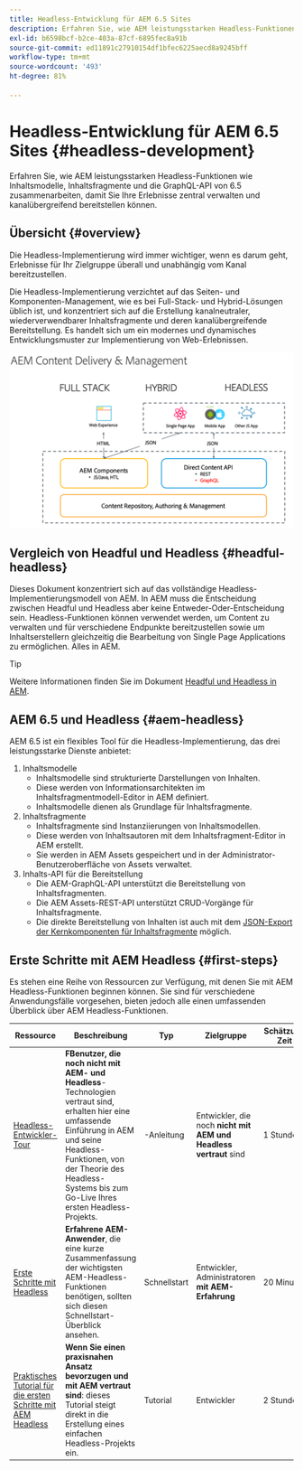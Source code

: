 ```yaml
---
title: Headless-Entwicklung für AEM 6.5 Sites
description: Erfahren Sie, wie AEM leistungsstarken Headless-Funktionen wie Inhaltsmodelle, Inhaltsfragmente und die GraphQL-API von 6.5 zusammenarbeiten, damit Sie Ihre Erlebnisse zentral verwalten und kanalübergreifend bereitstellen können.
exl-id: b6598bcf-b2ce-403a-87cf-6895fec8a91b
source-git-commit: ed11891c27910154df1bfec6225aecd8a9245bff
workflow-type: tm+mt
source-wordcount: '493'
ht-degree: 81%

---
```


# Headless-Entwicklung für AEM 6.5 Sites {#headless-development}

Erfahren Sie, wie AEM leistungsstarken Headless-Funktionen wie Inhaltsmodelle, Inhaltsfragmente und die GraphQL-API von 6.5 zusammenarbeiten, damit Sie Ihre Erlebnisse zentral verwalten und kanalübergreifend bereitstellen können.

## Übersicht {#overview}

Die Headless-Implementierung wird immer wichtiger, wenn es darum geht, Erlebnisse für Ihr Zielgruppe überall und unabhängig vom Kanal bereitzustellen.

Die Headless-Implementierung verzichtet auf das Seiten- und Komponenten-Management, wie es bei Full-Stack- und Hybrid-Lösungen üblich ist, und konzentriert sich auf die Erstellung kanalneutraler, wiederverwendbarer Inhaltsfragmente und deren kanalübergreifende Bereitstellung. Es handelt sich um ein modernes und dynamisches Entwicklungsmuster zur Implementierung von Web-Erlebnissen.

![AEM-Implementierungsmodelle](assets/aem-implementation-models.png)

## Vergleich von Headful und Headless {#headful-headless}

Dieses Dokument konzentriert sich auf das vollständige Headless-Implementierungsmodell von AEM. In AEM muss die Entscheidung zwischen Headful und Headless aber keine Entweder-Oder-Entscheidung sein. Headless-Funktionen können verwendet werden, um Content zu verwalten und für verschiedene Endpunkte bereitzustellen sowie um Inhaltserstellern gleichzeitig die Bearbeitung von Single Page Applications zu ermöglichen. Alles in AEM.

>[!TIP]
>
>Weitere Informationen finden Sie im Dokument [Headful und Headless in AEM](/help/sites-developing/headful-headless.md).

## AEM 6.5 und Headless {#aem-headless}

AEM 6.5 ist ein flexibles Tool für die Headless-Implementierung, das drei leistungsstarke Dienste anbietet:

1. Inhaltsmodelle
   * Inhaltsmodelle sind strukturierte Darstellungen von Inhalten.
   * Diese werden von Informationsarchitekten im Inhaltsfragmentmodell-Editor in AEM definiert.
   * Inhaltsmodelle dienen als Grundlage für Inhaltsfragmente.
1. Inhaltsfragmente
   * Inhaltsfragmente sind Instanziierungen von Inhaltsmodellen.
   * Diese werden von Inhaltsautoren mit dem Inhaltsfragment-Editor in AEM erstellt.
   * Sie werden in AEM Assets gespeichert und in der Administrator-Benutzeroberfläche von Assets verwaltet.
1. Inhalts-API für die Bereitstellung
   * Die AEM-GraphQL-API unterstützt die Bereitstellung von Inhaltsfragmenten.
   * Die AEM Assets-REST-API unterstützt CRUD-Vorgänge für Inhaltsfragmente.
   * Die direkte Bereitstellung von Inhalten ist auch mit dem [JSON-Export der Kernkomponenten für Inhaltsfragmente](https://experienceleague.adobe.com/docs/experience-manager-core-components/using/components/content-fragment-component.html?lang=de) möglich.

## Erste Schritte mit AEM Headless {#first-steps}

Es stehen eine Reihe von Ressourcen zur Verfügung, mit denen Sie mit AEM Headless-Funktionen beginnen können. Sie sind für verschiedene Anwendungsfälle vorgesehen, bieten jedoch alle einen umfassenden Überblick über AEM Headless-Funktionen.

| Ressource | Beschreibung | Typ | Zielgruppe | Schätzung Zeit |
|---|---|---|---|---|
| [Headless-Entwickler-Tour](/help/journey-headless/developer/overview.md) | **FBenutzer, die noch nicht mit AEM- und Headless**-Technologien vertraut sind, erhalten hier eine umfassende Einführung in AEM und seine Headless-Funktionen, von der Theorie des Headless-Systems bis zum Go-Live Ihres ersten Headless-Projekts. | -Anleitung | Entwickler, die noch **nicht mit AEM und Headless vertraut** sind | 1 Stunde |
| [Erste Schritte mit Headless](/help/sites-developing/headless/getting-started/introduction.md) | **Erfahrene AEM-Anwender**, die eine kurze Zusammenfassung der wichtigsten AEM-Headless-Funktionen benötigen, sollten sich diesen Schnellstart-Überblick ansehen. | Schnellstart | Entwickler, Administratoren **mit AEM-Erfahrung** | 20 Minuten |
| [Praktisches Tutorial für die ersten Schritte mit AEM Headless](https://experienceleague.adobe.com/docs/experience-manager-learn/getting-started-with-aem-headless/graphql/multi-step/overview.html?lang=de) | **Wenn Sie einen praxisnahen Ansatz bevorzugen und mit AEM vertraut sind**: dieses Tutorial steigt direkt in die Erstellung eines einfachen Headless-Projekts ein. | Tutorial | Entwickler | 2 Stunden |
